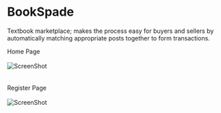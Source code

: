 BookSpade
======

Textbook marketplace; makes the process easy for buyers and sellers by automatically matching appropriate posts together to form transactions.

Home Page
<br>
<br>
![ScreenShot](https://raw.github.com/hw3jung/Chanel/master/Home.PNG)
<br>
<br>
<br>
Register Page
<br>
<br>
![ScreenShot](https://raw.github.com/hw3jung/Chanel/master/Register.PNG)
